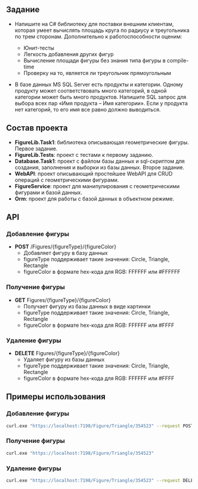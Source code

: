 ## Задание
* Напишите на C# библиотеку для поставки внешним клиентам, которая умеет вычислять площадь круга по радиусу и треугольника по трем сторонам. Дополнительно к работоспособности оценим:
  
  - Юнит-тесты  
  - Легкость добавления других фигур  
  - Вычисление площади фигуры без знания типа фигуры в compile-time  
  - Проверку на то, является ли треугольник прямоугольным
  
* В базе данных MS SQL Server есть продукты и категории. Одному продукту может соответствовать много категорий, в одной категории может быть много продуктов. Напишите SQL запрос для выбора всех пар «Имя продукта – Имя категории». Если у продукта нет категорий, то его имя все равно должно выводиться.
## Состав проекта
  - **FigureLib.Task1**: библиотека описывающая геометрические фигуры. Первое задание.
  - **FigureLib.Tests**: проект с тестами к первому заданию.
  - **Database.Task1**: проект с файлом базы данных и sql-скриптом для создания, заполнения и выборки из базы данных. Второе задание.
  - **WebAPI**: проект описывающий простейшее WebAPI для CRUD операций с геометрическими фигурами.
  - **FigureService**: проект для манипулирования с геометрическими фигурами и базой данных.
  - **Orm**: проект для работы с базой данных в объектном режиме.
## API
### Добавление фигуры
  - **POST** /Figures/{figureType}/{figureColor}
    - Добавляет фигуру в базу данных
    - figureType поддерживает такие значения: Circle, Triangle, Rectangle
    - figureColor в формате hex-кода для RGB: FFFFFF или #FFFFFF
### Получение фигуры
  - **GET** Figures/{figureType}/{figureColor}
    - Получает фигуру из базы данных в виде картинки
    - figureType поддерживает такие значения: Circle, Triangle, Rectangle
    - figureColor в формате hex-кода для RGB: FFFFFF или #FFFF 
### Удаление фигуры
  - **DELETE** Figures/{figureType}/{figureColor}
    - Удаляет фигуру из базы данных
    - figureType поддерживает такие значения: Circle, Triangle, Rectangle
    - figureColor в формате hex-кода для RGB: FFFFFF или #FFFF
## Примеры использования
### Добавление фигуры
```bash
curl.exe "https://localhost:7198/Figure/Triangle/354523" --request POST
```
### Получение фигуры 
```bash
curl.exe "https://localhost:7198/Figure/Triangle/354523" 
```
### Удаление фигуры
```bash
curl.exe "https://localhost:7198/Figure/Triangle/354523" --request DELETE
```
